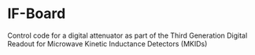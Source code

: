 # IF-Board
Control code for a digital attenuator as part of the  Third Generation Digital Readout for Microwave Kinetic Inductance Detectors (MKIDs)
